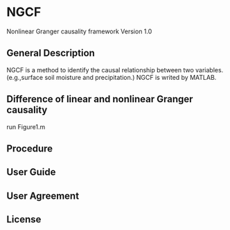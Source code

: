 # NGCF
Nonlinear Granger causality framework Version 1.0

## General Description
NGCF is a method to identify the causal relationship between two variables.(e.g.,surface soil moisture and precipitation.) NGCF is writed by MATLAB.
## Difference of linear and nonlinear Granger causality
run Figure1.m
## Procedure

## User Guide

## User Agreement

## License





